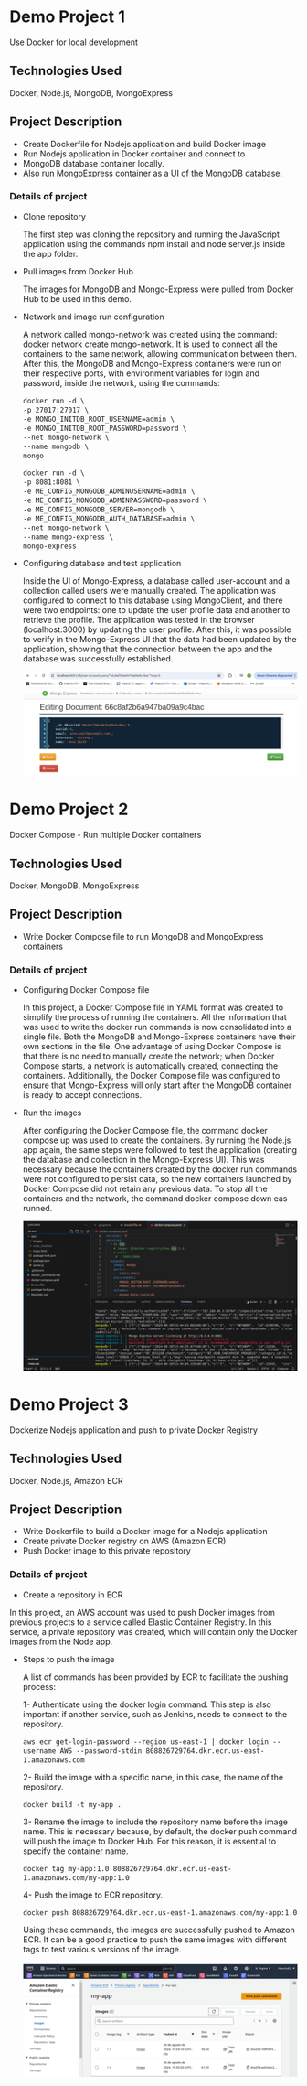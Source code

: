 # Demo Project 1

Use Docker for local development

## Technologies Used

Docker, Node.js, MongoDB, MongoExpress

## Project Description

- Create Dockerfile for Nodejs application and build Docker image
- Run Nodejs application in Docker container and connect to
- MongoDB database container locally.
- Also run MongoExpress container as a UI of the MongoDB database.

### Details of project

- Clone repository

  The first step was cloning the repository and running the JavaScript application using the commands npm install and node server.js inside the app folder.

- Pull images from Docker Hub

  The images for MongoDB and Mongo-Express were pulled from Docker Hub to be used in this demo.

- Network and image run configuration

  A network called mongo-network was created using the command: docker network create mongo-network. It is used to connect all the containers to the same network, allowing communication between them. After this, the MongoDB and Mongo-Express containers were run on their respective ports, with environment variables for login and password, inside the network, using the commands:
  
  ```
  docker run -d \
  -p 27017:27017 \
  -e MONGO_INITDB_ROOT_USERNAME=admin \
  -e MONGO_INITDB_ROOT_PASSWORD=password \
  --net mongo-network \
  --name mongodb \
  mongo
  ```
  ```
  docker run -d \
  -p 8081:8081 \
  -e ME_CONFIG_MONGODB_ADMINUSERNAME=admin \
  -e ME_CONFIG_MONGODB_ADMINPASSWORD=password \
  -e ME_CONFIG_MONGODB_SERVER=mongodb \
  -e ME_CONFIG_MONGODB_AUTH_DATABASE=admin \
  --net mongo-network \
  --name mongo-express \
  mongo-express
  ```

- Configuring database and test application

  Inside the UI of Mongo-Express, a database called user-account and a collection called users were manually created. The application was configured to connect to this database using MongoClient, and there were two endpoints: one to update the user profile data and another to retrieve the profile. The application was tested in the browser (localhost:3000) by updating the user profile. After this, it was possible to verify in the Mongo-Express UI that the data had been updated by the application, showing that the connection between the app and the database was successfully established.

  ![Diagram](./mongo-ui.png)

# Demo Project 2

Docker Compose - Run multiple Docker containers

## Technologies Used

Docker, MongoDB, MongoExpress

## Project Description

- Write Docker Compose file to run MongoDB and MongoExpress containers

### Details of project  
  
- Configuring Docker Compose file

  In this project, a Docker Compose file in YAML format was created to simplify the process of running the containers. All the information that was used to write the docker run commands is 
  now consolidated into a single file. Both the MongoDB and Mongo-Express containers have their own sections in the file. One advantage of using Docker Compose is that there is no need to 
  manually create the network; when Docker Compose starts, a network is automatically created, connecting the containers. Additionally, the Docker Compose file was configured to ensure that 
  Mongo-Express will only start after the MongoDB container is ready to accept connections.

- Run the images

  After configuring the Docker Compose file, the command docker compose up was used to create the containers. By running the Node.js app again, the same steps were followed to test the application (creating the database and collection in the Mongo-Express UI). This was necessary because the containers created by the docker run commands were not configured to persist data, so the new containers launched by Docker Compose did not retain any previous data. To stop all the containers and the network, the command docker compose down eas runned.

  ![Diagram](./docker-compose.png)

# Demo Project 3

Dockerize Nodejs application and push to private Docker Registry

## Technologies Used

Docker, Node.js, Amazon ECR

## Project Description

- Write Dockerfile to build a Docker image for a Nodejs application
- Create private Docker registry on AWS (Amazon ECR)
- Push Docker image to this private repository

### Details of project  
  
- Create a repository in ECR

 In this project, an AWS account was used to push Docker images from previous projects to a service called Elastic Container Registry. In this service, a private repository was created, which will contain only the Docker images from the Node app.

- Steps to push the image

  A list of commands has been provided by ECR to facilitate the pushing process:

  1- Authenticate using the docker login command. This step is also important if another service, such as Jenkins, needs to connect to the repository.
  ```
  aws ecr get-login-password --region us-east-1 | docker login --username AWS --password-stdin 808826729764.dkr.ecr.us-east-1.amazonaws.com
  ```
  2- Build the image with a specific name, in this case, the name of the repository.
  ```
  docker build -t my-app .
  ```
  3- Rename the image to include the repository name before the image name. This is necessary because, by default, the docker push command will push the image to Docker Hub. For this reason, it is essential to specify the container name.
  ```
  docker tag my-app:1.0 808826729764.dkr.ecr.us-east-1.amazonaws.com/my-app:1.0
  ```
  4- Push the image to ECR repository.
  ```
  docker push 808826729764.dkr.ecr.us-east-1.amazonaws.com/my-app:1.0
  ```
  Using these commands, the images are successfully pushed to Amazon ECR. It can be a good practice to push the same images with different tags to test various versions of the image.

  ![Diagram](./ecr.png)


    


  

